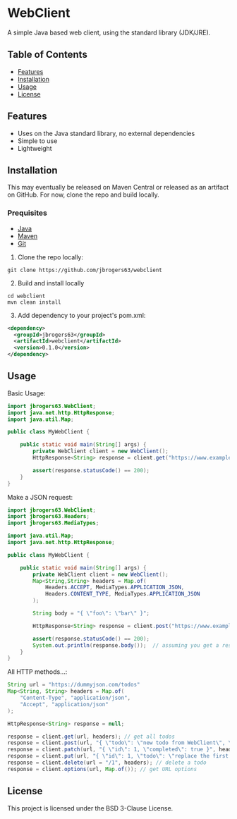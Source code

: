 # WebClient
A simple Java based web client, using the standard library (JDK/JRE).

## Table of Contents

- [Features](#features)
- [Installation](#installation)
- [Usage](#usage)
- [License](#license)

## Features

- Uses on the Java standard library, no external dependencies
- Simple to use
- Lightweight

## Installation

This may eventually be released on Maven Central or released as an artifact on GitHub. For now, clone the repo and build locally.

### Prequisites

- [Java](https://adoptium.net/)
- [Maven](https://maven.apache.org/)
- [Git](https://git-scm.com/)

1. Clone the repo locally:

```
git clone https://github.com/jbrogers63/webclient
```

2. Build and install locally
```
cd webclient
mvn clean install
```

3. Add dependency to your project's pom.xml:
```xml
<dependency>
  <groupId>jbrogers63</groupId>
  <artifactId>webclient</artifactId>
  <version>0.1.0</version>
</dependency>
```


## Usage

Basic Usage:
```java
import jbrogers63.WebClient;
import java.net.http.HttpResponse;
import java.util.Map;

public class MyWebClient {

    public static void main(String[] args) {
        private WebClient client = new WebClient();
        HttpResponse<String> response = client.get("https://www.example.org", Map.of());

        assert(response.statusCode() == 200);
    }
}
```

Make a JSON request:
```java
import jbrogers63.WebClient;
import jbrogers63.Headers;
import jbrogers63.MediaTypes;

import java.util.Map;
import java.net.http.HttpResponse;

public class MyWebClient {

    public static void main(String[] args) {
        private WebClient client = new WebClient();
        Map<String,String> headers = Map.of(
            Headers.ACCEPT, MediaTypes.APPLICATION_JSON,
            Headers.CONTENT_TYPE, MediaTypes.APPLICATION_JSON
        );

        String body = "{ \"foo\": \"bar\" }";

        HttpResponse<String> response = client.post("https://www.example.org", body, headers);

        assert(response.statusCode() == 200);
        System.out.println(response.body());  // assuming you get a response back...
    }
}
```

All HTTP methods...:
```java
String url = "https://dummyjson.com/todos"
Map<String, String> headers = Map.of(
    "Content-Type", "application/json",
    "Accept", "application/json"
);

HttpResponse<String> response = null;

response = client.get(url, headers); // get all todos
response = client.post(url, "{ \"todo\": \"new todo from WebClient\", \"completed\": false, \"userId\": 1 }", headers); // create a new todo
response = client.patch(url, "{ \"id\": 1, \"completed\": true }", headers); // update an exiting todo
response = client.put(url, "{ \"id\": 1, \"todo\": \"replace the first todo with this\", \"completed\": false, \"userId\": 1 }", headers); // fully replace an existing todo
response = client.delete(url = "/1", headers); // delete a todo
response = client.options(url, Map.of()); // get URL options
```


## License

This project is licensed under the BSD 3-Clause License.

